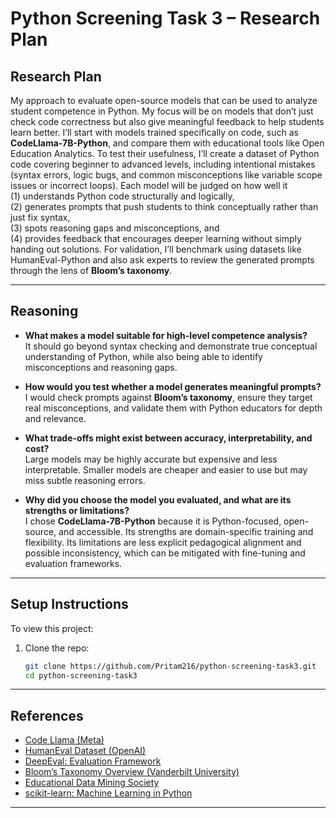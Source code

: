 # Python Screening Task 3 – Research Plan
## Research Plan

My approach to evaluate open-source models that can be used to analyze student competence in Python. My focus will be on models that don’t just check code correctness but also give meaningful feedback to help students learn better. I’ll start with models trained specifically on code, such as **CodeLlama-7B-Python**, and compare them with educational tools like Open Education Analytics. To test their usefulness, I’ll create a dataset of Python code covering beginner to advanced levels, including intentional mistakes (syntax errors, logic bugs, and common misconceptions like variable scope issues or incorrect loops). Each model will be judged on how well it </br> 
(1) understands Python code structurally and logically, </br> 
(2) generates prompts that push students to think conceptually rather than just fix syntax,</br> 
(3) spots reasoning gaps and misconceptions, and</br> 
(4) provides feedback that encourages deeper learning without simply handing out solutions. 
For validation, I’ll benchmark using datasets like HumanEval-Python and also ask experts to review the generated prompts through the lens of **Bloom’s taxonomy**.

---

## Reasoning  

- **What makes a model suitable for high-level competence analysis?**  
  It should go beyond syntax checking and demonstrate true conceptual understanding of Python, while also being able to identify misconceptions and reasoning gaps.  

- **How would you test whether a model generates meaningful prompts?**  
  I would check prompts against **Bloom’s taxonomy**, ensure they target real misconceptions, and validate them with Python educators for depth and relevance.  

- **What trade-offs might exist between accuracy, interpretability, and cost?**  
  Large models may be highly accurate but expensive and less interpretable. Smaller models are cheaper and easier to use but may miss subtle reasoning errors.  

- **Why did you choose the model you evaluated, and what are its strengths or limitations?**  
  I chose **CodeLlama-7B-Python** because it is Python-focused, open-source, and accessible. Its strengths are domain-specific training and flexibility. Its limitations are less explicit pedagogical alignment and possible inconsistency, which can be mitigated with fine-tuning and evaluation frameworks.  

---

## Setup Instructions  

To view this project:  

1. Clone the repo:  
   ```bash
   git clone https://github.com/Pritam216/python-screening-task3.git
   cd python-screening-task3
   ```
 ---
## References  

- [Code Llama (Meta)](https://huggingface.co/codellama)  
- [HumanEval Dataset (OpenAI)](https://github.com/openai/human-eval)  
- [DeepEval: Evaluation Framework](https://github.com/confident-ai/deepeval)  
- [Bloom’s Taxonomy Overview (Vanderbilt University)](https://cft.vanderbilt.edu/guides-sub-pages/blooms-taxonomy/)  
- [Educational Data Mining Society](https://educationaldatamining.org/)  
- [scikit-learn: Machine Learning in Python](https://scikit-learn.org/stable/)  

 ---
